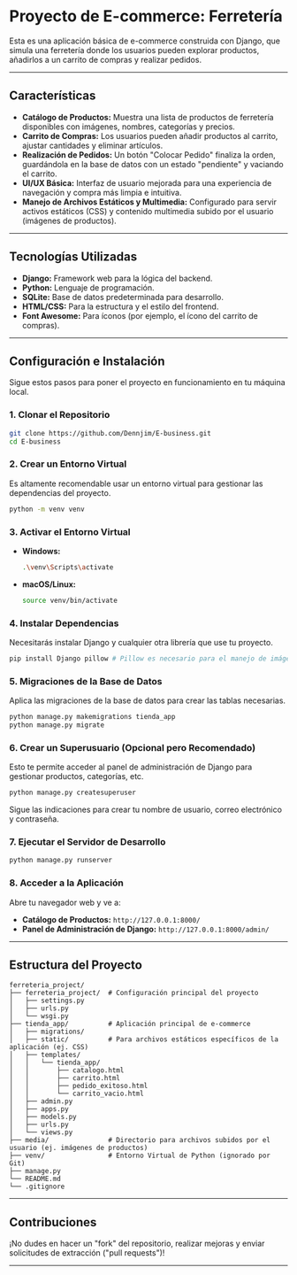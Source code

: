 

# Proyecto de E-commerce: Ferretería

Esta es una aplicación básica de e-commerce construida con Django, que simula una ferretería donde los usuarios pueden explorar productos, añadirlos a un carrito de compras y realizar pedidos.

---

## Características

* **Catálogo de Productos:** Muestra una lista de productos de ferretería disponibles con imágenes, nombres, categorías y precios.
* **Carrito de Compras:** Los usuarios pueden añadir productos al carrito, ajustar cantidades y eliminar artículos.
* **Realización de Pedidos:** Un botón "Colocar Pedido" finaliza la orden, guardándola en la base de datos con un estado "pendiente" y vaciando el carrito.
* **UI/UX Básica:** Interfaz de usuario mejorada para una experiencia de navegación y compra más limpia e intuitiva.
* **Manejo de Archivos Estáticos y Multimedia:** Configurado para servir activos estáticos (CSS) y contenido multimedia subido por el usuario (imágenes de productos).

---

## Tecnologías Utilizadas

* **Django:** Framework web para la lógica del backend.
* **Python:** Lenguaje de programación.
* **SQLite:** Base de datos predeterminada para desarrollo.
* **HTML/CSS:** Para la estructura y el estilo del frontend.
* **Font Awesome:** Para íconos (por ejemplo, el ícono del carrito de compras).

---

## Configuración e Instalación

Sigue estos pasos para poner el proyecto en funcionamiento en tu máquina local.

### 1. Clonar el Repositorio

```bash
git clone https://github.com/Dennjim/E-business.git
cd E-business
```

### 2. Crear un Entorno Virtual

Es altamente recomendable usar un entorno virtual para gestionar las dependencias del proyecto.

```bash
python -m venv venv
```

### 3. Activar el Entorno Virtual

* **Windows:**
    ```bash
    .\venv\Scripts\activate
    ```
* **macOS/Linux:**
    ```bash
    source venv/bin/activate
    ```

### 4. Instalar Dependencias

Necesitarás instalar Django y cualquier otra librería que use tu proyecto.

```bash
pip install Django pillow # Pillow es necesario para el manejo de imágenes
```

### 5. Migraciones de la Base de Datos

Aplica las migraciones de la base de datos para crear las tablas necesarias.

```bash
python manage.py makemigrations tienda_app
python manage.py migrate
```

### 6. Crear un Superusuario (Opcional pero Recomendado)

Esto te permite acceder al panel de administración de Django para gestionar productos, categorías, etc.

```bash
python manage.py createsuperuser
```

Sigue las indicaciones para crear tu nombre de usuario, correo electrónico y contraseña.

### 7. Ejecutar el Servidor de Desarrollo

```bash
python manage.py runserver
```

### 8. Acceder a la Aplicación

Abre tu navegador web y ve a:

* **Catálogo de Productos:** `http://127.0.0.1:8000/`
* **Panel de Administración de Django:** `http://127.0.0.1:8000/admin/`

---

## Estructura del Proyecto

```
ferreteria_project/
├── ferreteria_project/  # Configuración principal del proyecto
│   ├── settings.py
│   ├── urls.py
│   └── wsgi.py
├── tienda_app/          # Aplicación principal de e-commerce
│   ├── migrations/
│   ├── static/          # Para archivos estáticos específicos de la aplicación (ej. CSS)
│   ├── templates/
│   │   └── tienda_app/
│   │       ├── catalogo.html
│   │       ├── carrito.html
│   │       ├── pedido_exitoso.html
│   │       └── carrito_vacio.html
│   ├── admin.py
│   ├── apps.py
│   ├── models.py
│   ├── urls.py
│   └── views.py
├── media/               # Directorio para archivos subidos por el usuario (ej. imágenes de productos)
├── venv/                # Entorno Virtual de Python (ignorado por Git)
├── manage.py
└── README.md
└── .gitignore
```

---

## Contribuciones

¡No dudes en hacer un "fork" del repositorio, realizar mejoras y enviar solicitudes de extracción ("pull requests")!

---

